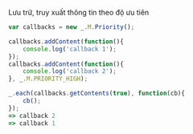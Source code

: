 Lưu trữ, truy xuất thông tin theo độ ưu tiên

```js
var callbacks = new _.M.Priority();

callbacks.addContent(function(){
    console.log('callback 1');
});
callbacks.addContent(function(){
    console.log('callback 2');
}, _.M.PRIORITY_HIGH);

_.each(callbacks.getContents(true), function(cb){
    cb();
});
=> callback 2
=> callback 1
```
